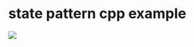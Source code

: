 # state pattern cpp example
![](https://refactoring.guru/images/patterns/diagrams/state/problem2-ru.png)
